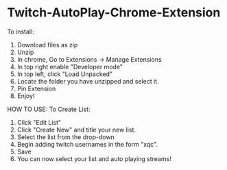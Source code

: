 # Twitch-AutoPlay-Chrome-Extension
To install:
  1. Download files as zip
  2. Unzip
  3. In chrome, Go to Extensions -> Manage Extensions
  4. In top right enable "Developer mode"
  5. In top left, click "Load Unpacked"
  6. Locate the folder you have unzipped and select it.
  7. Pin Extension
  8. Enjoy!

HOW TO USE:
To Create List:
1. Click "Edit List"
2. Click "Create New" and title your new list.
3. Select the list from the drop-down
4. Begin adding twitch usernames in the form "xqc".
5. Save
6. You can now select your list and auto playing streams!

    
    
